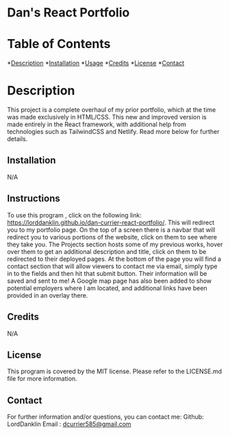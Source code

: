 # Dan's React Portfolio
# Table of Contents
*[Description](#description)
*[Installation](#installation)
*[Usage](#usage)
*[Credits](#credits)
*[License](#license)
*[Contact](#contact)

# Description
This project is a complete overhaul of my prior portfolio, which at the time was made exclusively in HTML/CSS. This new and improved version is made entirely in the React framework, with additional help from technologies such as TailwindCSS and Netlify. Read more below for further details.
## Installation
N/A
## Instructions
To use this program , click on the following link: https://lorddanklin.github.io/dan-currier-react-portfolio/. This will redirect you to my portfolio page. On the top of a screen there is a navbar that will redirect you to various portions of the website, click on them to see where they take you. The Projects section hosts  some of my previous works, hover over them to get an additional description and title, click on them to be redirected to their deployed pages. At the bottom of the page you will find a contact section that will allow viewers to contact me via email, simply type in to the fields and then hit that submit button. Their information will be saved and sent to me! A Google map page has also been added to show potential employers where I am located, and additional links have been provided in an overlay there. 
## Credits
N/A
## License
This program is covered by the MIT license. Please refer to the LICENSE.md file for more information.
## Contact
For further information and/or questions, you can contact me:
Github: LordDanklin
Email : dcurrier585@gmail.com

